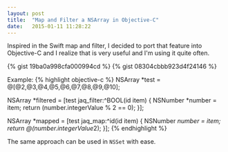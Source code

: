 ```yaml
---
layout: post
title:  "Map and Filter a NSArray in Objective-C"
date:   2015-01-11 11:28:22
---
```


Inspired in the Swift map and filter, I decided to port that feature into Objective-C and I realize that is very useful and I'm using it quite often.

{% gist 19ba0a998cfa000994cd %}
{% gist 08304cbbb923d4f24146 %}

Example:
{% highlight objective-c %}
NSArray *test = @[@2,@3,@4,@5,@6,@7,@8,@9,@10];
	
NSArray *filtered = [test jaq_filter:^BOOL(id item) {
	NSNumber *number = item;
	return (number.integerValue % 2 == 0);
}];

NSArray *mapped = [test jaq_map:^id(id item) {
	NSNumber *number = item;
	return @(number.integerValue*2);
}];
{% endhighlight %}

The same approach can be used in `NSSet` with ease.